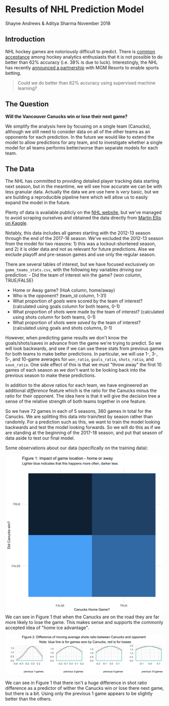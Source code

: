 Results of NHL Prediction Model
================
Shayne Andrews & Aditya Sharma
November 2018

Introduction
------------

NHL hockey games are notoriously difficult to predict. There is [common acceptance](https://www.nhlnumbers.com/2013/08/01/machine-learning-and-hockey-is-there-a-theoretical-limit-on-predictions) among hockey analytics enthusiasts that it is not possible to do better than 62% accuracy (i.e. 38% is due to luck). Interestingly, the NHL has recently [announced a partnership](https://www.nhl.com/news/nhl-mgm-resorts-sports-betting-partnership/c-301392322) with MGM Resorts to enable sports betting.

> Could we do better than 62% accuracy using supervised machine learning?

The Question
------------

**Will the Vancouver Canucks win or lose their next game?**

We simplify the analysis here by focusing on a single team (Canucks), although we still need to consider data on all of the other teams as an opponents for each prediction. In the future we would like to extend the model to allow predictions for any team, and to investigate whether a single model for all teams performs better/worse than separate models for each team.

The Data
--------

The NHL has committed to providing detailed player tracking data starting next season, but in the meantime, we will see how accurate we can be with less granular data. Actually the data we are use here is *very* basic, but we are building a reproducible pipeline here which will allow us to easily expand the model in the future.

Plenty of data is available publicly on the [NHL website](www.nhl.com), but we've managed to avoid scraping ourselves and obtained the data directly from [Martin Ellis on Kaggle](https://www.kaggle.com/martinellis/nhl-game-data).

Notably, this data includes all games starting with the 2012-13 season through the end of the 2017-18 season. We've excluded the 2012-13 season from the model for two reasons: 1) this was a lockout-shortened season, and 2) it is older data and not as relevant for future predictions. Alse we exclude playoff and pre-season games and use only the regular season.

There are several tables of interest, but we have focused exclusively on `game_teams_stats.csv`, with the following key variables driving our prediction: - Did the team of interest win the game? (won column, TRUE/FALSE)
- Home or Away game? (HoA column, home/away)
- Who is the opponent? (team\_id column, 1-31)
- What proportion of *goals* were scored by the team of interest? (calculated using goals column for both teams, 0-1)
- What proportion of *shots* were made by the team of interest? (calculated using shots column for both teams, 0-1)
- What proportion of *shots* were *saved* by the team of interest? (calculated using goals and shots columns, 0-1)

However, when predicting game results we don't know the goals/shots/saves in advance from the game we're trying to predict. So we will look backwards, and see if we can use these stats from previous games for both teams to make better predictions. In particular, we will use 1-, 3-, 5-, and 10-game averages for `won_ratio`, `goals_ratio`, `shots_ratio`, and `save_ratio`. One side effect of this is that we must "throw away" the first 10 games of each season as we don't want to be looking back into the previous season to make these predictions.

In addition to the above ratios for each team, we have engineered an additional *difference* feature which is the ratio for the Canucks minus the ratio for their opponent. The idea here is that it will give the decision tree a sense of the relative strength of both teams together in one feature.

So we have 72 games in each of 5 seasons, 360 games in total for the Canucks. We are splitting this data into train/test by season rather than randomly. For a prediction such as this, we want to train the model looking backwards and test the model looking forwards. So we will do this as if we are standing at the beginning of the 2017-18 season, and put that season of data aside to test our final model.

Some observations about our data (specifically on the training data):

<center>
<img src='../imgs/fig-1_home-away.jpg' width='500px'>
</center>
We can see in Figure 1 that when the Canucks are on the road they are far more likely to lose the game. This makes sense and supports the commonly accepted idea of "home ice advantage".

![](../imgs/fig-2_shots-diff.jpg)

We can see in Figure 1 that there isn't a huge difference in shot ratio difference as a predictor of wither the Canucks win or lose there next game, but there is a bit. Using only the previous 1 game appears to be slightly better than the others.
